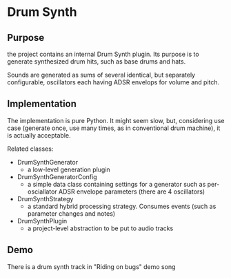# Drum Synth

## Purpose

the project contains an internal Drum Synth plugin.
Its purpose is to generate synthesized drum hits, such as base drums and hats.

Sounds are generated as sums of several identical, but separately configurable, oscillators each having ADSR envelops for volume and pitch.
 

## Implementation

The implementation is pure Python. It might seem slow, but, considering use case (generate once, use many times, as in conventional drum machine), it is actually acceptable.

Related classes:

- DrumSynthGenerator
    - a low-level generation plugin
- DrumSynthGeneratorConfig
    - a simple data class containing settings for a generator such as per-osciallator ADSR envelope parameters (there are 4 oscillators)
- DrumSynthStrategy
    - a standard hybrid processing strategy. Consumes events (such as parameter changes and notes)
- DrumSynthPlugin
    - a project-level abstraction to be put to audio tracks 
   
## Demo

There is a drum synth track in "Riding on bugs" demo song